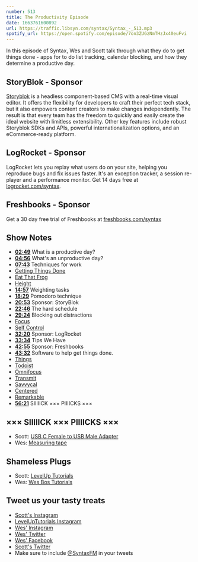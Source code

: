 ```yaml
---
number: 513
title: The Productivity Episode
date: 1663761600892
url: https://traffic.libsyn.com/syntax/Syntax_-_513.mp3
spotify_url: https://open.spotify.com/episode/7on3ZUGzNmTHzJx40euFvi
---
```


In this episode of Syntax, Wes and Scott talk through what they do to get things done - apps for to do list tracking, calendar blocking, and how they determine a productive day.

## StoryBlok  - Sponsor

[Storyblok](https://www.storyblok.com/?utm_source=syntaxfm&utm_medium=sponsor&utm_campaign=AWA_SPON_SFM_TRA&utm_content=syntaxfm-podcast) is a headless component-based CMS with a real-time visual editor. It offers the flexibility for developers to craft their perfect tech stack, but it also empowers content creators to make changes independently. The result is that every team has the freedom to quickly and easily create the ideal website with limitless extensibility. Other key features include robust Storyblok SDKs and APIs, powerful internationalization options, and an eCommerce-ready platform.

## LogRocket - Sponsor

LogRocket lets you replay what users do on your site, helping you reproduce bugs and fix issues faster. It's an exception tracker, a session re-player and a performance monitor. Get 14 days free at [logrocket.com/syntax](https://logrocket.com/syntax).

## Freshbooks - Sponsor

Get a 30 day free trial of Freshbooks at [freshbooks.com/syntax](https://freshbooks.com/syntax)

## Show Notes

* **[02:49](#t=02:49)** What is a productive day?
* **[04:56](#t=04:56)** What's an unproductive day?
* **[07:43](#t=07:43)** Techniques for work
* [Getting Things Done](https://gettingthingsdone.com)
* [Eat That Frog](https://www.amazon.com/Eat-That-Frog-Great-Procrastinating/dp/162656941X/ref=sr_1_1?crid=2RQ9XLRVKN1VP&keywords=eat+that+frog&qid=1663371437&sprefix=eat+that+frog%2Caps%2C109&sr=8-1)
* [Height](https://height.app)
* **[14:57](#t=14:57)** Weighting tasks
* **[18:29](#t=18:29)** Pomodoro technique
* **[20:53](#t=20:53)** Sponsor: StoryBlok
* **[22:46](#t=22:46)** The hard schedule
* **[29:24](#t=29:24)** Blocking out distractions
* [Focus](https://meaningful-things.com/focus)
* [Self Control](https://selfcontrolapp.com)
* **[32:20](#t=32:20)** Sponsor: LogRocket
* **[33:34](#t=33:34)** Tips We Have
* **[42:55](#t=42:55)** Sponsor: Freshbooks
* **[43:32](#t=43:32)** Software to help get things done.
* [Things](https://culturedcode.com/things/)
* [Todoist](https://todoist.com)
* [Omnifocus](https://www.omnigroup.com/omnifocus)
* [Transmit](https://panic.com/transmit/)
* [Savvycal](https://savvycal.com)
* [Centered](https://www.centered.app)
* [Remarkable](https://remarkable.com)
* **[56:21](#t=56:21)** SIIIIICK ××× PIIIICKS ×××

## ××× SIIIIICK ××× PIIIICKS ×××

* Scott: [USB C Female to USB Male Adapter](https://amzn.to/3Bjfbxl)
* Wes: [Measuring tape](https://www.homedepot.ca/product/dewalt-25-ft-tape-measure-2-pack-/1001071650)

## Shameless Plugs

* Scott: [LevelUp Tutorials](https://leveluptutorials.com/tutorials/keystone-js/introduction)
* Wes: [Wes Bos Tutorials](https://wesbos.com/courses)

## Tweet us your tasty treats

* [Scott's Instagram](https://www.instagram.com/stolinski/)
* [LevelUpTutorials Instagram](https://www.instagram.com/LevelUpTutorials/)
* [Wes' Instagram](https://www.instagram.com/wesbos/)
* [Wes' Twitter](https://twitter.com/wesbos)
* [Wes' Facebook](https://www.facebook.com/wesbos.developer)
* [Scott's Twitter](https://twitter.com/stolinski)
* Make sure to include [@SyntaxFM](https://twitter.com/SyntaxFM) in your tweets
